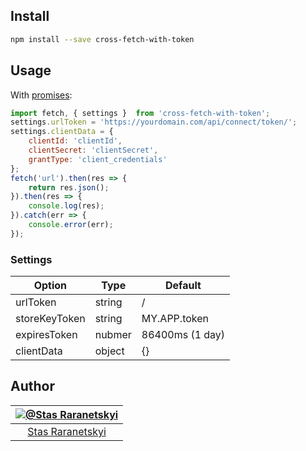 ## Install

```sh
npm install --save cross-fetch-with-token
```

## Usage

With [promises](https://developer.mozilla.org/en-US/docs/Web/JavaScript/Reference/Global_Objects/Promise):

```javascript
import fetch, { settings }  from 'cross-fetch-with-token';
settings.urlToken = 'https://yourdomain.com/api/connect/token/';
settings.clientData = {
    clientId: 'clientId',
    clientSecret: 'clientSecret',
    grantType: 'client_credentials'
};
fetch('url').then(res => {
    return res.json();
}).then(res => {
    console.log(res);
}).catch(err => {
    console.error(err);
});
```

### Settings

Option | Type | Default
------ | ---- | -------
urlToken | string | /
storeKeyToken | string | MY.APP.token
expiresToken | nubmer | 86400ms (1 day)
clientData | object | {}

## Author

|[![@Stas Raranetskyi](https://avatars0.githubusercontent.com/u/11090889?s=128&v=4)](https://github.com/stas-raranetskyi/)|
|:---:|
|[Stas Raranetskyi](https://github.com/stas-raranetskyi/)|
